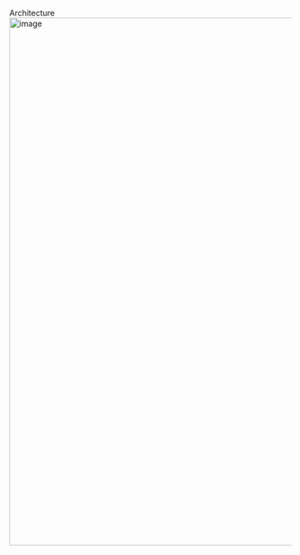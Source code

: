 Architecture
<img width="942" alt="image" src="https://github.com/user-attachments/assets/aef2a8c3-116d-4e36-a1dc-7ef5a5520241">
